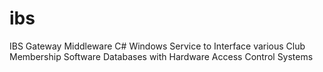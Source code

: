 # ibs
IBS Gateway Middleware
C# Windows Service to Interface various Club Membership Software Databases with Hardware Access Control Systems

